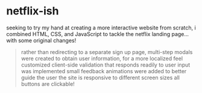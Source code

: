 # netflix-ish
seeking to try my hand at creating a more interactive website from scratch, i combined HTML, CSS, and JavaScript to tackle the netflix landing page... with some original changes! 

> rather than redirecting to a separate sign up page, multi-step modals were created to obtain user information, for a more localized feel
> customized client-side validation that responds readily to user input was implemented
> small feedback animations were added to better guide the user
> the site is responsive to different screen sizes
> all buttons are clickable!
